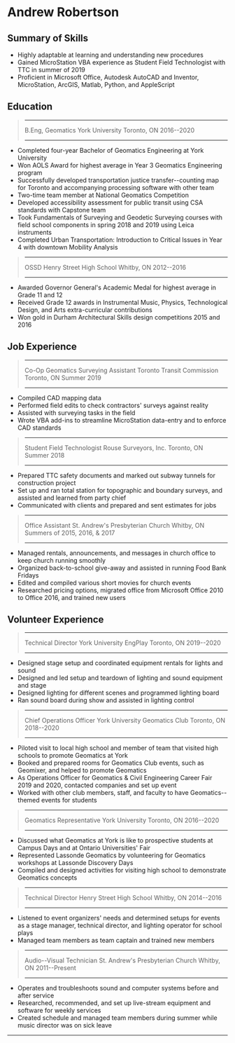 Andrew Robertson
================

Summary of Skills
-----------------

-   Highly adaptable at learning and understanding new procedures
-   Gained MicroStation VBA experience as Student Field Technologist
    with TTC in summer of 2019
-   Proficient in Microsoft Office, Autodesk AutoCAD and Inventor,
    MicroStation, ArcGIS, Matlab, Python, and AppleScript

Education
---------

>   ------------------ ----------------- ------------- ------------
>   B.Eng, Geomatics   York University   Toronto, ON   2016--2020
>   ------------------ ----------------- ------------- ------------

-   Completed four-year Bachelor of Geomatics Engineering at York
    University
-   Won AOLS Award for highest average in Year 3 Geomatics Engineering
    program
-   Successfully developed transportation justice transfer--counting map
    for Toronto and accompanying processing software with other team
-   Two-time team member at National Geomatics Competition
-   Developed accessibility
    assessment for public transit
    using CSA standards with Capstone team
-   Took Fundamentals of Surveying and Geodetic Surveying courses with
    field school components in spring 2018 and 2019 using Leica
    instruments
-   Completed Urban Transportation: Introduction to Critical Issues in
    Year 4 with downtown Mobility
    Analysis

>   ------ -------------------------- ------------ ------------
>   OSSD   Henry Street High School   Whitby, ON   2012--2016
>   ------ -------------------------- ------------ ------------

-   Awarded Governor General's Academic Medal for highest average in
    Grade 11 and 12
-   Received Grade 12 awards in Instrumental Music, Physics,
    Technological Design, and Arts extra-curricular contributions
-   Won gold in Durham Architectural Skills design competitions 2015 and
    2016

Job Experience 
--------------

>   ------------------------------------- ---------------------------- ------------- -------------
>   Co-Op Geomatics Surveying Assistant   Toronto Transit Commission   Toronto, ON   Summer 2019
>   ------------------------------------- ---------------------------- ------------- -------------

-   Compiled CAD mapping data
-   Performed field edits to check contractors' surveys against reality
-   Assisted with surveying tasks in the field
-   Wrote VBA add-ins to streamline MicroStation data-entry and to
    enforce CAD standards

>   ---------------------------- ----------------------- ------------- -------------
>   Student Field Technologist   Rouse Surveyors, Inc.   Toronto, ON   Summer 2018
>   ---------------------------- ----------------------- ------------- -------------

-   Prepared TTC safety documents and marked out subway tunnels for
    construction project
-   Set up and ran total station for topographic and boundary surveys,
    and assisted and learned from party chief
-   Communicated with clients and prepared and sent estimates for jobs

>   ------------------ ---------------------------------- ------------ -------------------------------
>   Office Assistant   St. Andrew's Presbyterian Church   Whitby, ON   Summers of 2015, 2016, & 2017
>   ------------------ ---------------------------------- ------------ -------------------------------

-   Managed rentals, announcements, and messages in church office to
    keep church running smoothly
-   Organized back-to-school give-away and assisted in running Food Bank
    Fridays
-   Edited and compiled various short movies for church events
-   Researched pricing options, migrated office from Microsoft Office
    2010 to Office 2016, and trained new users

Volunteer Experience
--------------------

>   -------------------- ------------------------- ------------- ------------
>   Technical Director   York University EngPlay   Toronto, ON   2019--2020
>   -------------------- ------------------------- ------------- ------------

-   Designed stage setup and coordinated equipment rentals for lights
    and sound
-   Designed and led setup and teardown of lighting and sound equipment
    and stage
-   Designed lighting for different scenes and programmed lighting board
-   Ran sound board during show and assisted in lighting control

>   -------------------------- -------------------------------- ------------- ------------
>   Chief Operations Officer   York University Geomatics Club   Toronto, ON   2018--2020
>   -------------------------- -------------------------------- ------------- ------------

-   Piloted visit to local high school and member of team that visited
    high schools to promote Geomatics at York
-   Booked and prepared rooms for Geomatics Club events, such as
    Geomixer, and helped to promote Geomatics
-   As Operations Officer for Geomatics & Civil Engineering Career Fair
    2019 and 2020, contacted companies and set up event
-   Worked with other club members, staff, and faculty to have
    Geomatics--themed events for students

>   -------------------------- ----------------- ------------- ------------
>   Geomatics Representative   York University   Toronto, ON   2016--2020
>   -------------------------- ----------------- ------------- ------------

-   Discussed what Geomatics at York is like to prospective students at
    Campus Days and at Ontario Universities' Fair
-   Represented Lassonde Geomatics by volunteering for Geomatics
    workshops at Lassonde Discovery Days
-   Compiled and designed activities for visiting high school to
    demonstrate Geomatics concepts

>   -------------------- -------------------------- ------------ ------------
>   Technical Director   Henry Street High School   Whitby, ON   2014--2016
>   -------------------- -------------------------- ------------ ------------

-   Listened to event organizers' needs and determined setups for events
    as a stage manager, technical director, and lighting operator for
    school plays
-   Managed team members as team captain and trained new members

>   -------------------------- ---------------------------------- ------------ ---------------
>   Audio--Visual Technician   St. Andrew's Presbyterian Church   Whitby, ON   2011--Present
>   -------------------------- ---------------------------------- ------------ ---------------

-   Operates and troubleshoots sound and computer systems before and
    after service
-   Researched, recommended, and set up live-stream equipment and
    software for weekly services
-   Created schedule and managed team members during summer while music
    director was on sick leave

------------------------------------------------------------------------
